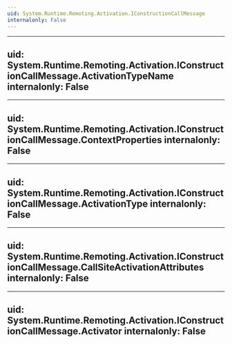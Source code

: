 ```yaml
---
uid: System.Runtime.Remoting.Activation.IConstructionCallMessage
internalonly: False
---
```


---
uid: System.Runtime.Remoting.Activation.IConstructionCallMessage.ActivationTypeName
internalonly: False
---

---
uid: System.Runtime.Remoting.Activation.IConstructionCallMessage.ContextProperties
internalonly: False
---

---
uid: System.Runtime.Remoting.Activation.IConstructionCallMessage.ActivationType
internalonly: False
---

---
uid: System.Runtime.Remoting.Activation.IConstructionCallMessage.CallSiteActivationAttributes
internalonly: False
---

---
uid: System.Runtime.Remoting.Activation.IConstructionCallMessage.Activator
internalonly: False
---
